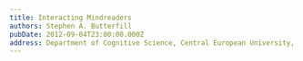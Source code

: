 ```yaml
---
title: Interacting Mindreaders
authors: Stephen A. Butterfill
pubDate: 2012-09-04T23:00:00.000Z
address: Department of Cognitive Science, Central European University, Budapest
---
```


